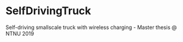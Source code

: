 # SelfDrivingTruck
Self-driving smallscale truck with wireless charging - Master thesis @ NTNU 2019
